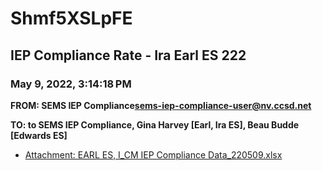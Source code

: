 # Shmf5XSLpFE
## IEP Compliance Rate - Ira Earl ES 222
### May 9, 2022, 3:14:18 PM
**FROM: SEMS IEP Compliance<sems-iep-compliance-user@nv.ccsd.net>**

**TO: to SEMS IEP Compliance, Gina Harvey [Earl, Ira ES], Beau Budde [Edwards ES]**






* [Attachment: EARL ES, I_CM IEP Compliance Data_220509.xlsx](Shmf5XSLpFE-attachment-1.xlsx)
